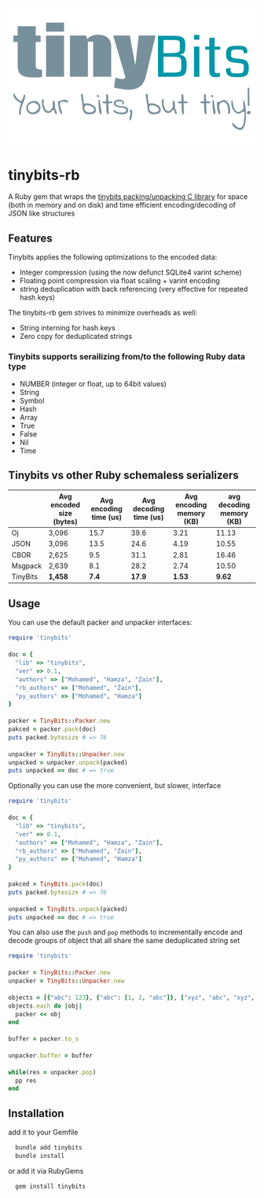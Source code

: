 <img src="https://github.com/oldmoe/tinybits/blob/main/TinyBitsLogo.svg"/>

# tinybits-rb

A Ruby gem that wraps the [tinybits packing/unpacking C library](https://github.com/oldmoe/tinybits) for space (both in memory and on disk) and time efficient encoding/decoding of JSON like structures

## Features
Tinybits applies the following optimizations to the encoded data:

- Integer compression (using the now defunct SQLite4 varint scheme)
- Floating point compression via float scaling + varint encoding
- string deduplication with back referencing (very effective for repeated hash keys)

The tinybits-rb gem strives to minimize overheads as well:

- String interning for hash keys
- Zero copy for deduplicated strings

### Tinybits supports serailizing from/to the following Ruby data type
- NUMBER (integer or float, up to 64bit values)
- String
- Symbol
- Hash
- Array
- True
- False
- Nil
- Time

## Tinybits vs other Ruby schemaless serializers
|          | Avg encoded size (bytes) | Avg encoding time (us) | Avg decoding time (us) | Avg encoding memory (KB) | avg decoding memory (KB) |
| -------- | ------------------------ | ---------------------- | ---------------------- | ------------------------ | ------------------------ |
| Oj       | 3,096                    | 15.7                   | 39.6                   | 3.21                     | 11.13                    |
| JSON     | 3,096                    | 13.5                   | 24.6                   | 4.19                     | 10.55                    |
| CBOR     | 2,625                    | 9.5                    | 31.1                   | 2.81                     | 16.46                    |
| Msgpack  | 2,639                    | 8.1                    | 28.2                   | 2.74                     | 10.50                    |
| TinyBits | **1,458**                | **7.4**                | **17.9**               | **1.53**                 | **9.62**                 |


## Usage

You can use the default packer and unpacker interfaces:
```ruby
require 'tinybits'

doc = {
  "lib" => "tinybits",
  "ver" => 0.1,
  "authors" => ["Mohamed", "Hamza", "Zain"],
  "rb_authors" => ["Mohamed", "Zain"],
  "py_authors" => ["Mohamed", "Hamza"]
}

packer = TinyBits::Packer.new
pakced = packer.pack(doc)
puts packed.bytesize # => 76

unpacker = TinyBits::Unpacker.new
unpacked = unpacker.unpack(packed)
puts unpacked == doc # => true
```
Optionally you can use the more convenient, but slower, interface
```ruby
require 'tinybits'

doc = {
  "lib" => "tinybits",
  "ver" => 0.1,
  "authors" => ["Mohamed", "Hamza", "Zain"],
  "rb_authors" => ["Mohamed", "Zain"],
  "py_authors" => ["Mohamed", "Hamza"]
}

pakced = TinyBits.pack(doc)
puts packed.bytesize # => 76

unpacked = TinyBits.unpack(packed)
puts unpacked == doc # => true
```
You can also use the `push` and `pop` methods to incrementally encode and decode groups of object that all share the same deduplicated string set
```ruby
require 'tinybits'

packer = TinyBits::Packer.new
unpacker = TinyBits::Unpacker.new

objects = [{"abc": 123}, {"abc": [1, 2, "abc"]}, ["xyz", "abc", "xyz", 7.6] ]
objects.each do |obj|
  packer << obj
end

buffer = packer.to_s

unpacker.buffer = buffer

while(res = unpacker.pop)
  pp res
end
```

## Installation

add it to your Gemfile

```bash
  bundle add tinybits
  bundle install
```

or add it via RubyGems

```bash
  gem install tinybits
```

